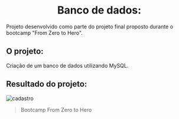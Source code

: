 <h1 align = center> Banco de dados: </h1>

Projeto desenvolvido como parte do projeto final proposto durante o bootcamp "From Zero to Hero".

## O projeto:

Criação de um banco de dados utilizando MySQL.

## Resultado do projeto:

![cadastro](https://user-images.githubusercontent.com/79115923/204797632-41f7143c-827c-4ab1-9c23-be37c338450c.png)

> Bootcamp From Zero to Hero

